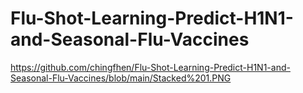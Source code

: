 # Flu-Shot-Learning-Predict-H1N1-and-Seasonal-Flu-Vaccines

https://github.com/chingfhen/Flu-Shot-Learning-Predict-H1N1-and-Seasonal-Flu-Vaccines/blob/main/Stacked%201.PNG
